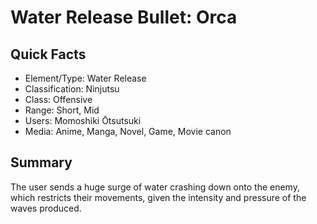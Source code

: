 # Water Release Bullet: Orca

## Quick Facts
- Element/Type: Water Release
- Classification: Ninjutsu
- Class: Offensive
- Range: Short, Mid
- Users: Momoshiki Ōtsutsuki
- Media: Anime, Manga, Novel, Game, Movie canon

## Summary
The user sends a huge surge of water crashing down onto the enemy, which restricts their movements, given the intensity and pressure of the waves produced.
